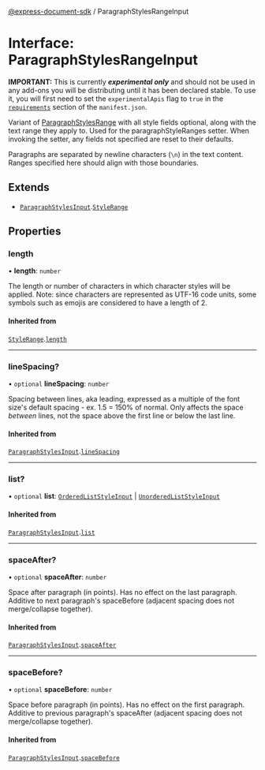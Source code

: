 [@express-document-sdk](../overview.md) / ParagraphStylesRangeInput

# Interface: ParagraphStylesRangeInput

<InlineAlert slots="text" variant="warning"/>

**IMPORTANT:** This is currently ***experimental only*** and should not be used in any add-ons you will be distributing until it has been declared stable. To use it, you will first need to set the `experimentalApis` flag to `true` in the [`requirements`](../../../manifest/index.md#requirements) section of the `manifest.json`.

Variant of [ParagraphStylesRange](ParagraphStylesRange.md) with all style fields optional, along with the text range they apply to. Used for the
paragraphStyleRanges setter. When invoking the setter, any fields not specified are reset to their defaults.

Paragraphs are separated by newline characters (`\n`) in the text content. Ranges specified here should align with
those boundaries.

## Extends

- [`ParagraphStylesInput`](ParagraphStylesInput.md).[`StyleRange`](StyleRange.md)

## Properties

### length

• **length**: `number`

The length or number of characters in which character styles will be applied.
Note: since characters are represented as UTF-16 code units, some symbols
such as emojis are considered to have a length of 2.

#### Inherited from

[`StyleRange`](StyleRange.md).[`length`](StyleRange.md#length)

***

### lineSpacing?

• `optional` **lineSpacing**: `number`

Spacing between lines, aka leading, expressed as a multiple of the font size's default spacing - ex. 1.5 = 150% of normal.
Only affects the space *between* lines, not the space above the first line or below the last line.

#### Inherited from

[`ParagraphStylesInput`](ParagraphStylesInput.md).[`lineSpacing`](ParagraphStylesInput.md#linespacing)

***

### list?

• `optional` **list**: [`OrderedListStyleInput`](OrderedListStyleInput.md) \| [`UnorderedListStyleInput`](UnorderedListStyleInput.md)

#### Inherited from

[`ParagraphStylesInput`](ParagraphStylesInput.md).[`list`](ParagraphStylesInput.md#list)

***

### spaceAfter?

• `optional` **spaceAfter**: `number`

Space after paragraph (in points). Has no effect on the last paragraph. Additive to next paragraph's spaceBefore
(adjacent spacing does not merge/collapse together).

#### Inherited from

[`ParagraphStylesInput`](ParagraphStylesInput.md).[`spaceAfter`](ParagraphStylesInput.md#spaceafter)

***

### spaceBefore?

• `optional` **spaceBefore**: `number`

Space before paragraph (in points). Has no effect on the first paragraph. Additive to previous paragraph's spaceAfter
(adjacent spacing does not merge/collapse together).

#### Inherited from

[`ParagraphStylesInput`](ParagraphStylesInput.md).[`spaceBefore`](ParagraphStylesInput.md#spacebefore)
